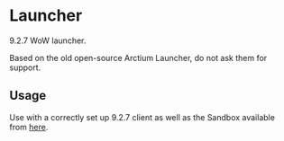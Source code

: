 # Launcher
9.2.7 WoW launcher. 

Based on the old open-source Arctium Launcher, do not ask them for support.

## Usage
Use with a correctly set up 9.2.7 client as well as the Sandbox available from [here](https://github.com/ModernWoWTools/Sandbox).
